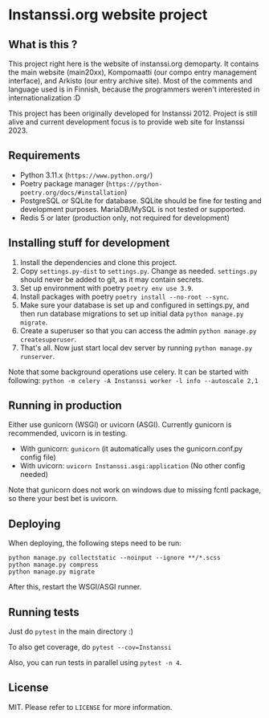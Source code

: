 Instanssi.org website project
=============================

What is this ?
--------------
This project right here is the website of instanssi.org demoparty. It contains the main website (main20xx),
Kompomaatti (our compo entry management interface), and Arkisto (our entry archive site). Most
of the comments and language used is in Finnish, because the programmers weren't interested in 
internationalization :D

This project has been originally developed for Instanssi 2012. Project is still alive and current development
focus is to provide web site for Instanssi 2023.

Requirements
------------

* Python 3.11.x (`https://www.python.org/`)
* Poetry package manager (`https://python-poetry.org/docs/#installation`)
* PostgreSQL or SQLite for database. SQLite should be fine for testing
  and development purposes. MariaDB/MySQL is not tested or supported.
* Redis 5 or later (production only, not required for development)

Installing stuff for development
--------------------------------

1. Install the dependencies and clone this project.
2. Copy `settings.py-dist` to `settings.py`. Change as needed. `settings.py` should never be added to
   git, as it may contain secrets.
3. Set up environment with poetry `poetry env use 3.9`.
4. Install packages with poetry `poetry install --no-root --sync`.
5. Make sure your database is set up and configured in settings.py, and then run database
   migrations to set up initial data `python manage.py migrate`.
6. Create a superuser so that you can access the admin `python manage.py createsuperuser`.
7. That's all. Now just start local dev server by running `python manage.py runserver`.

Note that some background operations use celery. It can be started with following:
`python -m celery -A Instanssi worker -l info --autoscale 2,1`

Running in production
---------------------

Either use gunicorn (WSGI) or uvicorn (ASGI). Currently gunicorn is recommended, uvicorn is in testing.

* With gunicorn: `gunicorn` (it automatically uses the gunicorn.conf.py config file)
* With uvicorn: `uvicorn Instanssi.asgi:application` (No other config needed)

Note that gunicorn does not work on windows due to missing fcntl package, so there your
best bet is uvicorn.

Deploying
---------

When deploying, the following steps need to be run:

```
python manage.py collectstatic --noinput --ignore **/*.scss
python manage.py compress
python manage.py migrate
```

After this, restart the WSGI/ASGI runner.

Running tests
-------------

Just do `pytest` in the main directory :)

To also get coverage, do `pytest --cov=Instanssi`

Also, you can run tests in parallel using `pytest -n 4`.

License
-------
MIT. Please refer to `LICENSE` for more information.